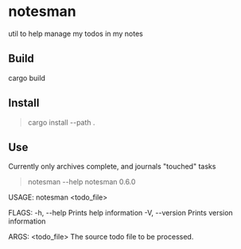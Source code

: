 # notesman

util to help manage my todos in my notes

## Build

cargo build

## Install

> cargo install --path .

## Use

Currently only archives complete, and journals "touched" tasks

> notesman --help
notesman 0.6.0

USAGE:
    notesman <todo_file>

FLAGS:
    -h, --help       Prints help information
    -V, --version    Prints version information

ARGS:
    <todo_file>    The source todo file to be processed.
